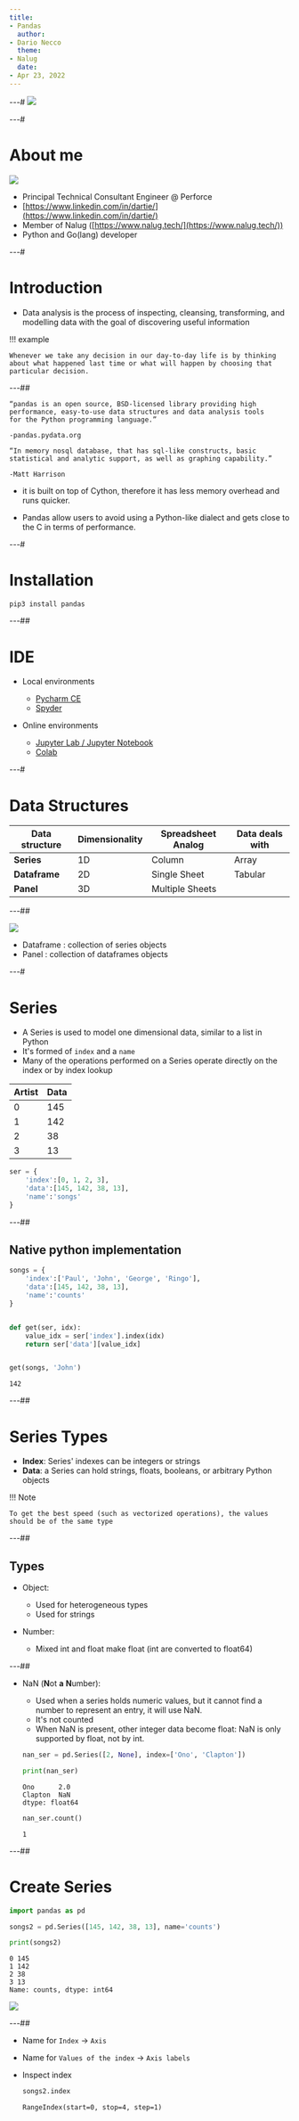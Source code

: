 ```yaml
---
title:
- Pandas
  author:
- Dario Necco
  theme:
- Nalug
  date:
- Apr 23, 2022
---
```


---#
![](Pandas/logo.svg)

---#
# About me

![](common/me.jpg)

* Principal Technical Consultant Engineer @ Perforce
* [https://www.linkedin.com/in/dartie/](https://www.linkedin.com/in/dartie/)
* Member of Nalug ([https://www.nalug.tech/](https://www.nalug.tech/))
* Python and Go(lang) developer

---#
# Introduction

* Data analysis is the process of inspecting, cleansing, transforming, and modelling data with the goal of discovering useful information

!!! example

    Whenever we take any decision in our day-to-day life is by thinking about what happened last time or what will happen by choosing that particular decision. 


---##

```plain
“pandas is an open source, BSD-licensed library providing high 
performance, easy-to-use data structures and data analysis tools 
for the Python programming language.”

-pandas.pydata.org
```

```plain
“In memory nosql database, that has sql-like constructs, basic 
statistical and analytic support, as well as graphing capability.”

-Matt Harrison
```

* it is built on top of Cython, therefore it has less memory overhead and runs quicker.

* Pandas allow users to avoid using a Python-like dialect and gets close to the C in terms of performance.


---#
# Installation

```bash
pip3 install pandas
```

---##
# IDE

* Local environments
    * [Pycharm CE](https://www.jetbrains.com/pycharm)
    * [Spyder](https://www.spyder-ide.org/)

* Online environments
    * [Jupyter Lab / Jupyter Notebook](https://jupyter.org/install)
    * [Colab](https://colab.research.google.com/)

---#
# Data Structures

| Data structure | Dimensionality | Spreadsheet Analog | Data deals with |
| -------------- | -------------- | ------------------ | --------------- |
| **Series**     | 1D             | Column             | Array           |
| **Dataframe**  | 2D             | Single Sheet       | Tabular         |
| **Panel**      | 3D             | Multiple Sheets    |                 |

---##

![](Pandas/data_structures.png)

* Dataframe : collection of series objects
* Panel : collection of dataframes objects

---#

# Series

* A Series is used to model one dimensional data, similar to a list in Python
* It's formed of `index` and a `name`
* Many of the operations performed on a Series operate directly on the index or by index lookup

| Artist | Data |
|--------|------|
| 0      | 145  |
| 1      | 142  |
| 2      | 38   |
| 3      | 13   |


```python
ser = {
    'index':[0, 1, 2, 3],
    'data':[145, 142, 38, 13],
    'name':'songs'
}
```

---##

## Native python implementation

```python
songs = {
    'index':['Paul', 'John', 'George', 'Ringo'],
    'data':[145, 142, 38, 13],
    'name':'counts'
}


def get(ser, idx):
    value_idx = ser['index'].index(idx)
    return ser['data'][value_idx]


get(songs, 'John')
```

```
142
```

---##
# Series Types

* **Index**: Series' indexes can be integers or strings
* **Data**: a Series can hold strings, floats, booleans, or arbitrary Python objects

!!! Note

    To get the best speed (such as vectorized operations), the values should be of the same type

---##
## Types

* Object:
    * Used for heterogeneous types
    * Used for strings

* Number:
    * Mixed int and float make float (int are converted to float64)

---##

* NaN (**N**ot **a** **N**umber):
    * Used when a series holds numeric values, but it cannot find a number to represent an entry, it will use NaN.
    * It's not counted
    * When NaN is present, other integer data become float: NaN is only supported by float, not by int.

    ```python
    nan_ser = pd.Series([2, None], index=['Ono', 'Clapton'])

    print(nan_ser)
    ```

    ```plain
    Ono      2.0
    Clapton  NaN
    dtype: float64
    ```

    ```python
    nan_ser.count()
    ```
  
    ```plain
    1
    ```
  
---##

# Create Series

```python
import pandas as pd

songs2 = pd.Series([145, 142, 38, 13], name='counts')

print(songs2)
```

```plain
0 145
1 142
2 38
3 13
Name: counts, dtype: int64
```

![](Pandas/series.png)

---##

* Name for `Index` -> `Axis`
* Name for `Values of the index` -> `Axis labels`

* Inspect index

    ```python
    songs2.index
    ```
    
    ```plain
    RangeIndex(start=0, stop=4, step=1)
    ```
  
